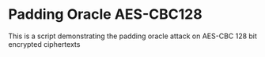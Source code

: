 # Padding Oracle AES-CBC128
This is a script demonstrating the padding oracle attack on AES-CBC 128 bit encrypted ciphertexts

